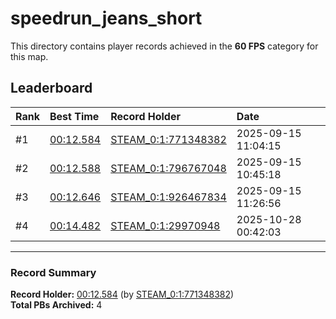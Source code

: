# speedrun_jeans_short

This directory contains player records achieved in the **60 FPS** category for this map.

## Leaderboard

| Rank | Best Time | Record Holder | Date                |
| :--- | :-------- | :------------ | :------------------ |
| #1   | [00:12.584](./00012584_STEAM_0_1_771348382_20250915-110415.zip) | [STEAM_0:1:771348382](https://speedrun16.com/profile/STEAM_0:1:771348382)   | 2025-09-15 11:04:15 |
| #2   | [00:12.588](./00012588_STEAM_0_1_796767048_20250915-104518.zip) | [STEAM_0:1:796767048](https://speedrun16.com/profile/STEAM_0:1:796767048)   | 2025-09-15 10:45:18 |
| #3   | [00:12.646](./00012646_STEAM_0_1_926467834_20250915-112656.zip) | [STEAM_0:1:926467834](https://speedrun16.com/profile/STEAM_0:1:926467834)   | 2025-09-15 11:26:56 |
| #4   | [00:14.482](./00014482_STEAM_0_1_29970948_20251028-004203.zip) | [STEAM_0:1:29970948](https://speedrun16.com/profile/STEAM_0:1:29970948)   | 2025-10-28 00:42:03 |

---

### Record Summary
**Record Holder:** [00:12.584](./00012584_STEAM_0_1_771348382_20250915-110415.zip) (by [STEAM_0:1:771348382](https://speedrun16.com/profile/STEAM_0:1:771348382))  
**Total PBs Archived:** 4